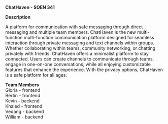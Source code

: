 **ChatHaven - SOEN 341**

**Description**

A platform for communication with safe messaging through direct messaging and multiple team members. ChatHaven is the new multi-function multi-function communication platform designed for seamless interaction through private messaging and text channels within groups. 
Whether collaborating within teams, community networking, or chatting privately with friends. ChatHaven offers a minimalist platform to stay connected. Users can create channels to communicate through teams, engage in one-on-one conversations, while all enjoying customizable features that enhance the experience. With the privacy options, ChatHaven is a safe platform for all ages. 


**Team Members**\
Gloria - frontend\
Bertin - frontend \
Kevin - backend\
Khaled - frontend \
Vedang - backend\
William - backend
